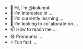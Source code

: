 - 👋 Hi, I’m @kulumoi
- 👀 I’m interested in ...
- 🌱 I’m currently learning ...
- 💞️ I’m looking to collaborate on ...
- 📫 How to reach me ...
- 😄 Pronouns: ...
- ⚡ Fun fact: ...

<!---
kulumoi/kulumoi is a ✨ special ✨ repository because its `README.md` (this file) appears on your GitHub profile.
You can click the Preview link to take a look at your changes.
--->
